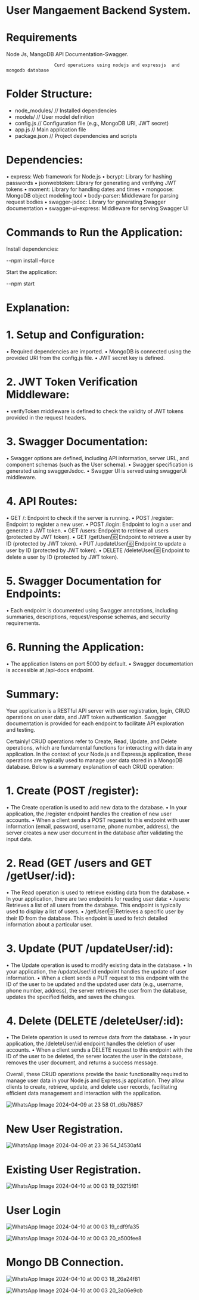 # User Mangaement Backend System.
# Requirements

  Node Js, MangoDB 
  API Documentation-Swagger.
  

                      Curd operations using nodejs and expressjs  and mongodb database


# Folder Structure:
- node_modules/         // Installed dependencies
- models/               // User model definition
- config.js             // Configuration file (e.g., MongoDB URI, JWT secret)
- app.js                // Main application file
- package.json          // Project dependencies and scripts

# Dependencies:
•	express: Web framework for Node.js
•	bcrypt: Library for hashing passwords
•	jsonwebtoken: Library for generating and verifying JWT tokens
•	moment: Library for handling dates and times
•	mongoose: MongoDB object modeling tool
•	body-parser: Middleware for parsing request bodies
•	swagger-jsdoc: Library for generating Swagger documentation
•	swagger-ui-express: Middleware for serving Swagger UI

# Commands to Run the Application:
 Install dependencies:
 
 --npm install –force
 
 Start the application:
 
 --npm start

# Explanation:
# 1.	Setup and Configuration:
•	Required dependencies are imported.
•	MongoDB is connected using the provided URI from the config.js file.
•	JWT secret key is defined.
# 2.	JWT Token Verification Middleware:
•	verifyToken middleware is defined to check the validity of JWT tokens provided in the request headers.
# 3.	Swagger Documentation:
•	Swagger options are defined, including API information, server URL, and component schemas (such as the User schema).
•	Swagger specification is generated using swaggerJsdoc.
•	Swagger UI is served using swaggerUi middleware.
# 4.	API Routes:
•	GET /: Endpoint to check if the server is running.
•	POST /register: Endpoint to register a new user.
•	POST /login: Endpoint to login a user and generate a JWT token.
•	GET /users: Endpoint to retrieve all users (protected by JWT token).
•	GET /getUser/:id: Endpoint to retrieve a user by ID (protected by JWT token).
•	PUT /updateUser/:id: Endpoint to update a user by ID (protected by JWT token).
•	DELETE /deleteUser/:id: Endpoint to delete a user by ID (protected by JWT token).
# 5.	Swagger Documentation for Endpoints:
•	Each endpoint is documented using Swagger annotations, including summaries, descriptions, request/response schemas, and security requirements.
# 6.	Running the Application:
•	The application listens on port 5000 by default.
•	Swagger documentation is accessible at /api-docs endpoint.
# Summary:
Your application is a RESTful API server with user registration, login, CRUD operations on user data, and JWT token authentication. Swagger documentation is provided for each endpoint to facilitate API exploration and testing.


Certainly! CRUD operations refer to Create, Read, Update, and Delete operations, which are fundamental functions for interacting with data in any application. In the context of your Node.js and Express.js application, these operations are typically used to manage user data stored in a MongoDB database. Below is a summary explanation of each CRUD operation:
# 1.	Create (POST /register):
•	The Create operation is used to add new data to the database.
•	In your application, the /register endpoint handles the creation of new user accounts.
•	When a client sends a POST request to this endpoint with user information (email, password, username, phone number, address), the server creates a new user document in the database after validating the input data.
# 2.	Read (GET /users and GET /getUser/:id):
•	The Read operation is used to retrieve existing data from the database.
•	In your application, there are two endpoints for reading user data:
•	/users: Retrieves a list of all users from the database. This endpoint is typically used to display a list of users.
•	/getUser/:id: Retrieves a specific user by their ID from the database. This endpoint is used to fetch detailed information about a particular user.
# 3.	Update (PUT /updateUser/:id):
•	The Update operation is used to modify existing data in the database.
•	In your application, the /updateUser/:id endpoint handles the update of user information.
•	When a client sends a PUT request to this endpoint with the ID of the user to be updated and the updated user data (e.g., username, phone number, address), the server retrieves the user from the database, updates the specified fields, and saves the changes.
# 4.	Delete (DELETE /deleteUser/:id):
•	The Delete operation is used to remove data from the database.
•	In your application, the /deleteUser/:id endpoint handles the deletion of user accounts.
•	When a client sends a DELETE request to this endpoint with the ID of the user to be deleted, the server locates the user in the database, removes the user document, and returns a success message.


Overall, these CRUD operations provide the basic functionality required to manage user data in your Node.js and Express.js application. They allow clients to create, retrieve, update, and delete user records, facilitating efficient data management and interaction with the application.


![WhatsApp Image 2024-04-09 at 23 58 01_d6b76857](https://github.com/Vidya1026/curd/assets/146586310/50df0a5f-51f2-4ea7-a72c-313b5bef3af3)


# New User Registration.

![WhatsApp Image 2024-04-09 at 23 36 54_14530af4](https://github.com/Vidya1026/curd/assets/146586310/6ced118c-c55a-468b-b9b6-a26266869051)

# Existing User Registration.

![WhatsApp Image 2024-04-10 at 00 03 19_03215f61](https://github.com/Vidya1026/curd/assets/146586310/594c0bff-8aca-4241-af17-38f46c20faa8)

# User Login

![WhatsApp Image 2024-04-10 at 00 03 19_cdf9fa35](https://github.com/Vidya1026/curd/assets/146586310/d69f22b7-00a5-4e13-a61a-75747b307972)

![WhatsApp Image 2024-04-10 at 00 03 20_a500fee8](https://github.com/Vidya1026/curd/assets/146586310/058aa605-fd09-40b6-8f12-ca0635bd397c)

# Mongo DB Connection.

![WhatsApp Image 2024-04-10 at 00 03 18_26a24f81](https://github.com/Vidya1026/curd/assets/146586310/36cbcb9f-024e-4ab5-bb12-456a568f9e6d)

![WhatsApp Image 2024-04-10 at 00 03 20_3a06e9cb](https://github.com/Vidya1026/curd/assets/146586310/9ed86b94-239a-4c9e-95e7-477363f9a9af)

